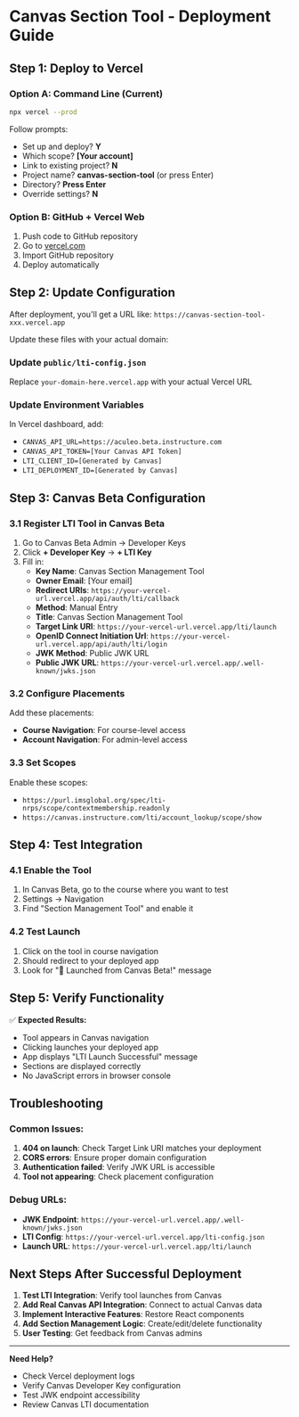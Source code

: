 # Canvas Section Tool - Deployment Guide

## Step 1: Deploy to Vercel

### Option A: Command Line (Current)
```bash
npx vercel --prod
```
Follow prompts:
- Set up and deploy? **Y**
- Which scope? **[Your account]**
- Link to existing project? **N**
- Project name? **canvas-section-tool** (or press Enter)
- Directory? **Press Enter**
- Override settings? **N**

### Option B: GitHub + Vercel Web
1. Push code to GitHub repository
2. Go to [vercel.com](https://vercel.com)
3. Import GitHub repository
4. Deploy automatically

## Step 2: Update Configuration

After deployment, you'll get a URL like: `https://canvas-section-tool-xxx.vercel.app`

Update these files with your actual domain:

### Update `public/lti-config.json`
Replace `your-domain-here.vercel.app` with your actual Vercel URL

### Update Environment Variables
In Vercel dashboard, add:
- `CANVAS_API_URL=https://aculeo.beta.instructure.com`
- `CANVAS_API_TOKEN=[Your Canvas API Token]`
- `LTI_CLIENT_ID=[Generated by Canvas]`
- `LTI_DEPLOYMENT_ID=[Generated by Canvas]`

## Step 3: Canvas Beta Configuration

### 3.1 Register LTI Tool in Canvas Beta
1. Go to Canvas Beta Admin → Developer Keys
2. Click **+ Developer Key** → **+ LTI Key**
3. Fill in:
   - **Key Name**: Canvas Section Management Tool
   - **Owner Email**: [Your email]
   - **Redirect URIs**: `https://your-vercel-url.vercel.app/api/auth/lti/callback`
   - **Method**: Manual Entry
   - **Title**: Canvas Section Management Tool
   - **Target Link URI**: `https://your-vercel-url.vercel.app/lti/launch`
   - **OpenID Connect Initiation Url**: `https://your-vercel-url.vercel.app/api/auth/lti/login`
   - **JWK Method**: Public JWK URL
   - **Public JWK URL**: `https://your-vercel-url.vercel.app/.well-known/jwks.json`

### 3.2 Configure Placements
Add these placements:
- **Course Navigation**: For course-level access
- **Account Navigation**: For admin-level access

### 3.3 Set Scopes
Enable these scopes:
- `https://purl.imsglobal.org/spec/lti-nrps/scope/contextmembership.readonly`
- `https://canvas.instructure.com/lti/account_lookup/scope/show`

## Step 4: Test Integration

### 4.1 Enable the Tool
1. In Canvas Beta, go to the course where you want to test
2. Settings → Navigation
3. Find "Section Management Tool" and enable it

### 4.2 Test Launch
1. Click on the tool in course navigation
2. Should redirect to your deployed app
3. Look for "🚀 Launched from Canvas Beta!" message

## Step 5: Verify Functionality

✅ **Expected Results:**
- Tool appears in Canvas navigation
- Clicking launches your deployed app
- App displays "LTI Launch Successful" message
- Sections are displayed correctly
- No JavaScript errors in browser console

## Troubleshooting

### Common Issues:
1. **404 on launch**: Check Target Link URI matches your deployment
2. **CORS errors**: Ensure proper domain configuration
3. **Authentication failed**: Verify JWK URL is accessible
4. **Tool not appearing**: Check placement configuration

### Debug URLs:
- **JWK Endpoint**: `https://your-vercel-url.vercel.app/.well-known/jwks.json`
- **LTI Config**: `https://your-vercel-url.vercel.app/lti-config.json`
- **Launch URL**: `https://your-vercel-url.vercel.app/lti/launch`

## Next Steps After Successful Deployment

1. **Test LTI Integration**: Verify tool launches from Canvas
2. **Add Real Canvas API Integration**: Connect to actual Canvas data
3. **Implement Interactive Features**: Restore React components
4. **Add Section Management Logic**: Create/edit/delete functionality
5. **User Testing**: Get feedback from Canvas admins

---

**Need Help?**
- Check Vercel deployment logs
- Verify Canvas Developer Key configuration
- Test JWK endpoint accessibility
- Review Canvas LTI documentation 